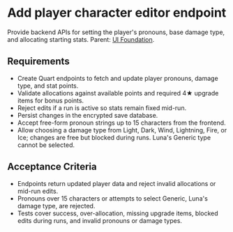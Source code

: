 # Add player character editor endpoint
Provide backend APIs for setting the player's pronouns, base damage type, and allocating starting stats. Parent: [UI Foundation](../planning/e26e5ed7-ui-foundation-plan.md).

## Requirements
- Create Quart endpoints to fetch and update player pronouns, damage type, and stat points.
- Validate allocations against available points and required 4★ upgrade items for bonus points.
- Reject edits if a run is active so stats remain fixed mid-run.
- Persist changes in the encrypted save database.
- Accept free-form pronoun strings up to 15 characters from the frontend.
- Allow choosing a damage type from Light, Dark, Wind, Lightning, Fire, or Ice; changes are free but blocked during runs. Luna's Generic type cannot be selected.

## Acceptance Criteria
- Endpoints return updated player data and reject invalid allocations or mid-run edits.
- Pronouns over 15 characters or attempts to select Generic, Luna's damage type, are rejected.
- Tests cover success, over-allocation, missing upgrade items, blocked edits during runs, and invalid pronouns or damage types.
